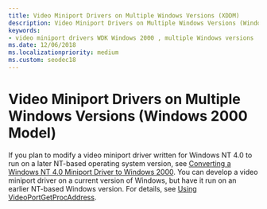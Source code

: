 ```yaml
---
title: Video Miniport Drivers on Multiple Windows Versions (XDDM)
description: Video Miniport Drivers on Multiple Windows Versions (Windows 2000 Model)
keywords:
- video miniport drivers WDK Windows 2000 , multiple Windows versions
ms.date: 12/06/2018
ms.localizationpriority: medium
ms.custom: seodec18
---
```


# Video Miniport Drivers on Multiple Windows Versions (Windows 2000 Model)

If you plan to modify a video miniport driver written for Windows NT 4.0 to run on a later NT-based operating system version, see [Converting a Windows NT 4.0 Miniport Driver to Windows 2000](converting-a-windows-nt-4-0-miniport-driver-to-windows-2000.md). You can develop a video miniport driver on a current version of Windows, but have it run on an earlier NT-based Windows version. For details, see [Using VideoPortGetProcAddress](using-videoportgetprocaddress.md).

 

 





